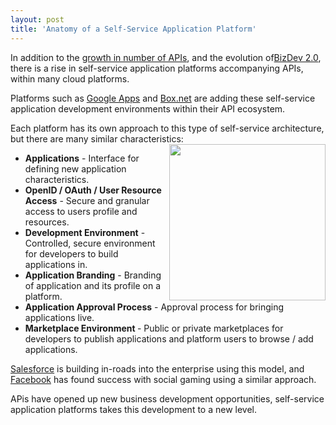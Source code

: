 ```yaml
---
layout: post
title: 'Anatomy of a Self-Service Application Platform'
---
```

In addition to the <a title="Growth in Number of APIs" href="http://blog.apievangelist.com/2011/03/08/programmable-web-3000-apis-and-growing/">growth in number of APIs</a>, and the evolution of<a title="BizDev 2.0" href="http://blog.apievangelist.com/2010/10/07/biz-dev-2-0/">BizDev 2.0</a>, there is a rise in self-service application platforms accompanying APIs, within many cloud platforms.<p></p>
Platforms such as <a title="Google Apps" href="http://blog.apievangelist.com/2011/04/08/google-apps-marketplace/">Google Apps</a> and <a title="Box.net" href="http://blog.apievangelist.com/2011/04/08/box-net-openbox/">Box.net</a> are adding these self-service application development environments within their API ecosystem.<p></p>
Each platform has its own approach to this type of self-service architecture, but there are many similar characteristics:<img src="http://kinlane-productions.s3.amazonaws.com/self-service.jpg" alt="" width="250" align="right" />
<ul class="mainlist">
	<li><strong>Applications</strong> - Interface for defining new application characteristics.</li>
	<li><strong>OpenID / OAuth / User Resource Access</strong> - Secure and granular access to users profile and resources.</li>
	<li><strong>Development Environment</strong> - Controlled, secure environment for developers to build applications in.</li>
	<li><strong>Application Branding</strong> - Branding of application and its profile on a platform.</li>
	<li><strong>Application Approval Process</strong> - Approval process for bringing applications live.</li>
	<li><strong>Marketplace Environment </strong>- Public or private marketplaces for developers to publish applications and platform users to browse / add applications.</li>
</ul>
<a title="Salesforce" href="http://www.salesforce.com">Salesforce</a> is building in-roads into the enterprise using this model, and <a title="Facebook" href="http://www.kinlane.com/category/facebook/">Facebook</a> has found success with social gaming using a similar approach.<p></p>
APis have opened up new business development opportunities, self-service application platforms takes this development to a new level.